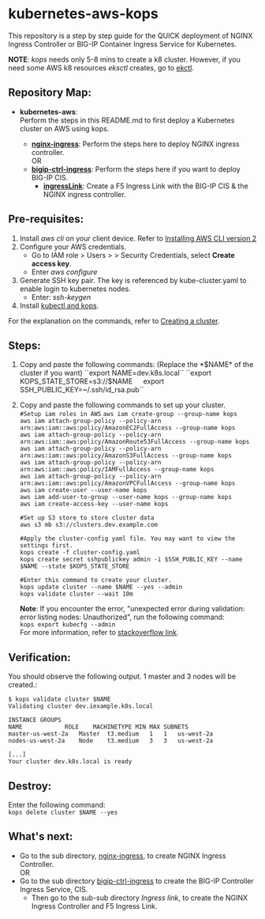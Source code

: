 # kubernetes-aws-kops
This repository is a step by step guide for the QUICK deployment of NGINX Ingress Controller or BIG-IP Container Ingress Service for Kubernetes.  

**NOTE**: *kops* needs only 5-8 mins to create a k8 cluster. However, if you need some AWS k8 resources *eksctl* creates, go to [ekctl](https://github.com/laul7klau/kubernetes-aws).   

## Repository Map:  
- **kubernetes-aws**:  
  Perform the steps in this README.md to first deploy a Kubernetes cluster on AWS using kops.  
 
     - [**nginx-ingress**](https://github.com/laul7klau/kubernetes-aws/tree/main/bigip-ctrl-ingress): Perform the steps here to deploy NGINX ingress controller.  
     OR
     - [**bigip-ctrl-ingress**](https://github.com/laul7klau/kubernetes-aws/tree/main/bigip-ctrl-ingress): Perform the steps here if you want to deploy BIG-IP CIS.  
       - [**ingressLink**](https://github.com/laul7klau/kubernetes-aws/tree/main/bigip-ctrl-ingress/ingressLink): Create a F5 Ingress Link with the BIG-IP CIS & the NGINX ingress controller.  

## Pre-requisites:
1. Install *aws cli* on your client device. Refer to [Installing AWS CLI version 2](https://docs.aws.amazon.com/cli/latest/userguide/install-cliv2.html)
2. Configure your AWS credentials.
   - Go to IAM role > Users > <User> > Security Credentials, select **Create access key**.
   - Enter *aws configure*
3. Generate SSH key pair. The key is referenced by kube-cluster.yaml to enable login to kubernetes nodes.
   - Enter: *ssh-keygen*
4. Install [kubectl and kops](https://kops.sigs.k8s.io/getting_started/install/).  

For the explanation on the commands, refer to [Creating a cluster](https://kubernetes.io/docs/setup/production-environment/tools/kops/).  

## Steps:
1. Copy and paste the following commands: (Replace the *$NAME* of the cluster if you want)   
``export NAME=dev.k8s.local``   
``export KOPS_STATE_STORE=s3://$NAME``  
``export SSH_PUBLIC_KEY=~/.ssh/id_rsa.pub``    

2. Copy and paste the following commands to set up your cluster.   
``#Setup iam roles in AWS``
``aws iam create-group --group-name kops``  
``aws iam attach-group-policy --policy-arn arn:aws:iam::aws:policy/AmazonEC2FullAccess --group-name kops``  
``aws iam attach-group-policy --policy-arn arn:aws:iam::aws:policy/AmazonRoute53FullAccess --group-name kops``  
``aws iam attach-group-policy --policy-arn arn:aws:iam::aws:policy/AmazonS3FullAccess --group-name kops``  
``aws iam attach-group-policy --policy-arn arn:aws:iam::aws:policy/IAMFullAccess --group-name kops``  
``aws iam attach-group-policy --policy-arn arn:aws:iam::aws:policy/AmazonVPCFullAccess --group-name kops``  
``aws iam create-user --user-name kops``  
``aws iam add-user-to-group --user-name kops --group-name kops``  
``aws iam create-access-key --user-name kops``  
   
   ``#Set up S3 store to store cluster data``  
   ``aws s3 mb s3://clusters.dev.example.com``  
  
   ``#Apply the cluster-config yaml file. You may want to view the settings first.``  
   ``kops create -f cluster-config.yaml``  
   ``kops create secret sshpublickey admin -i $SSH_PUBLIC_KEY --name $NAME --state $KOPS_STATE_STORE``  
   
   ``#Enter this command to create your cluster.``  
   ``kops update cluster --name $NAME --yes --admin``   
   ``kops validate cluster --wait 10m``   
   
   **Note**: If you encounter the error, "unexpected error during validation: error listing nodes: Unauthorized", run the following command:  
   ``kops export kubecfg --admin``  
   For more information, refer to [stackoverflow link](https://stackoverflow.com/questions/66341494/kops-1-19-reports-error-unauthorized-when-interfacing-with-aws-cluster).  

## Verification:  
You should observe the following output. 1 master and 3 nodes will be created.:  
```
$ kops validate cluster $NAME
Validating cluster dev.iexample.k8s.local

INSTANCE GROUPS
NAME			ROLE	MACHINETYPE	MIN	MAX	SUBNETS
master-us-west-2a	Master	t3.medium	1	1	us-west-2a
nodes-us-west-2a	Node	t3.medium	3	3	us-west-2a

[...]
Your cluster dev.k8s.local is ready    
```
## Destroy:  
Enter the following command:  
``kops delete cluster $NAME --yes``   

## What's next:  
- Go to the sub directory, [nginx-ingress](https://github.com/laul7klau/kubernetes-aws/tree/main/nginx-ingress), to create NGINX Ingress Controller.    
OR
- Go to the sub directory [bigip-ctrl-ingress](https://github.com/laul7klau/kubernetes-aws/tree/main/bigip-ctrl-ingress) to create the BIG-IP Controller Ingress Service, CIS.  
  -  Then go to the sub-sub directory *Ingress link*, to create the NGINX Ingress Controller and F5 Ingress Link.  
